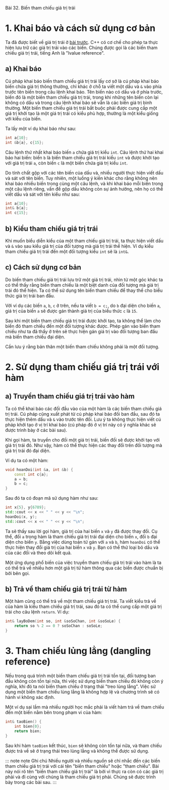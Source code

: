 Bài 32. Biến tham chiếu giá trị trái
# 1. Khai báo và cách sử dụng cơ bản

Ta đã được biết về giá trị trái ở [bài trước](!6.3). C++ có cơ chế cho phép ta thực hiện lưu trữ các giá trị trái vào
các biến. Chúng được gọi là các biến tham chiếu giá trị trái, tiếng Anh là "lvalue reference".

## a) Khai báo

Cú pháp khai báo biến tham chiếu giá trị trái lấy cơ sở là cú pháp khai báo biến chứa giá trị thông thường, chỉ khác ở
chỗ ta viết một dấu và `&` vào phía trước tên biến trong câu lệnh khai báo. Tên biến nào có dấu và ở phía trước, biến đó
là một biến tham chiếu giá trị trái, trong khi những tên biến còn lại không có dấu và trong câu lệnh khai báo sẽ vẫn là
các biến giá trị bình thường. Một biến tham chiếu giá trị trái bắt buộc phải được cung cấp một giá trị khởi tạo là một
giá trị trái có kiểu phù hợp, thường là một kiểu giống với kiểu của biến.

Ta lấy một ví dụ khai báo như sau:

```cpp
int a{10};
int &b{a}, c{15};
```

Câu lệnh thứ nhất khai báo biến `a` chứa giá trị kiểu `int`. Câu lệnh thứ hai khai báo hai biến: biến `b` là biến tham
chiếu giá trị trái kiểu `int` và được khởi tạo với giá trị trái `a`, còn biến `c` là một biến chứa giá trị kiểu `int`.

Do tính chất gộp với các tên biến của dấu và, nhiều người thực hiện viết dấu và sát với tên biến. Tuy nhiên, một luồng ý
kiến khác cho rằng không nên khai báo nhiều biến trong cùng một câu lệnh, và khi khai báo mỗi biến trong một câu lệnh
riêng, vấn đề gộp dấu không còn sự ảnh hưởng, nên họ có thể viết dấu và sát với tên kiểu như sau:

```cpp
int a{10};
int& b{a};
int c{15};
```

## b) Kiểu tham chiếu giá trị trái

Khi muốn biểu diễn kiểu của một tham chiếu giá trị trái, ta thực hiện viết dấu và `&` vào sau kiểu giá trị của đối tượng
mà giá trị trái thể hiện. Ví dụ kiểu tham chiếu giá trị trái đến một đối tượng kiểu `int` sẽ là `int&`.

## c) Cách sử dụng cơ bản

Do biến tham chiếu giá trị trái lưu trữ một giá trị trái, nhìn từ một góc khác ta có thể thấy rằng biến tham chiếu là
một biệt danh của đối tượng mà giá trị trái đó thể hiện. Ta có thể sử dụng tên biến tham chiếu để thay thế cho biểu thức
giá trị trái ban đầu.

Với ví dụ các biến `a`, `b`, `c` ở trên, nếu ta viết `b = c;`, do `b` đại diện cho biến `a`, giá trị của biến `a` sẽ
được gán thành giá trị của biểu thức `c` là `15`.

Sau khi một biến tham chiếu giá trị trái được khởi tạo, ta không thể làm cho biến đó tham chiếu đến một đối tượng khác
được. Phép gán vào biến tham chiếu như ta đã thấy ở trên sẽ thực hiện gán giá trị vào đối tượng ban đầu mà biến tham
chiếu đại diện.

Cần lưu ý rằng bản thân một biến tham chiếu không phải là một đối tượng.

# 2. Sử dụng tham chiếu giá trị trái với hàm

## a) Truyền tham chiếu giá trị trái vào hàm

Ta có thể khai báo các đối đầu vào của một hàm là các biến tham chiếu giá trị trái. Cú pháp cũng xuất phát từ cú pháp
khai báo đối ban đầu, sau đó ta thực hiện thêm dấu và `&` vào trước tên đối. Lưu ý ta không thực hiện viết cú pháp khởi
tạo ở vị trí khai báo (cú pháp đó ở vị trí này có ý nghĩa khác sẽ được trình bày ở các bài sau).

Khi gọi hàm, ta truyền cho đối một giá trị trái, biến đối sẽ được khởi tạo với giá trị trái đó. Như vậy, hàm có thể thực
hiện các thay đổi trên đối tượng mà giá trị trái đó đại diện.

Ví dụ ta có một hàm:

```cpp
void hoanDoi(int &a, int &b) {
	const int c{a};
	a = b;
	b = c;
}
```

Sau đó ta có đoạn mã sử dụng hàm như sau:

```cpp
int x{5}, y{6789};
std::cout << x << " " << y << "\n";
hoanDoi(x, y);
std::cout << x << " " << y << "\n";
```

Ta sẽ thấy sau lời gọi hàm, giá trị của hai biến `x` và `y` đã được thay đổi. Cụ thể, đối `a` trong hàm là tham chiếu
giá trị trái đại diện cho biến `x`, đối `b` đại diện cho biến `y`. Bằng việc dùng toán tử gán với `a` và `b`, hàm
`hoanDoi` có thể thực hiện thay đổi giá trị của hai biến `x` và `y`. Bạn có thể thử loại bỏ dấu và của các đối và theo
dõi kết quả.

Một ứng dụng phổ biến của việc truyền tham chiếu giá trị trái vào hàm là ta có thể trả về nhiều hơn một giá trị từ hàm
thông qua các biến được chuẩn bị bởi bên gọi.

## b) Trả về tham chiếu giá trị trái từ hàm

Một hàm cũng có thể trả về một tham chiếu giá trị trái. Ta viết kiểu trả về của hàm là kiểu tham chiếu giá trị trái, sau
đó ta có thể cung cấp một giá trị trái cho câu lệnh `return`. Ví dụ:

```cpp
int& layBoDem(int so, int &soSoChan, int &soSoLe) {
	return so % 2 == 0 ? soSoChan : soSoLe;
}
```

# 3. Tham chiếu lủng lẳng (dangling reference)

Nếu trong quá trình một biến tham chiếu giá trị trái tồn tại, đối tượng ban đầu không còn tồn tại nữa, thì việc sử dụng
biến tham chiếu đó không còn ý nghĩa, khi đó ta nói biến tham chiếu ở trạng thái "treo lủng lẳng". Việc sử dụng một biến
tham chiếu lủng lẳng là không hợp lệ và chương trình sẽ có hành vi không xác định.

Một ví dụ sai lầm mà nhiều người học mắc phải là viết hàm trả về tham chiếu đến một biến nằm bên trong phạm vi của hàm:

```cpp
int& taoBien() {
	int bien{0};
	return bien;
}
```

Sau khi hàm `taoBien` kết thúc, `bien` sẽ không còn tồn tại nữa, và tham chiếu được trả về sẽ ở trạng thái treo lủng
lẳng và không thể được sử dụng.

::: note note Ghi chú
Nhiều người và nhiều nguồn sẽ chỉ nhắc đến các biến tham chiếu giá trị trái với cái tên "biến tham chiếu" hoặc "tham
chiếu". Bài này nói rõ tên "biến tham chiếu giá trị trái" là bởi vì thực ra còn có các giá trị phải và đi cùng với chúng
là tham chiếu giá trị phải. Chúng sẽ được trình bày trong các bài sau.
:::